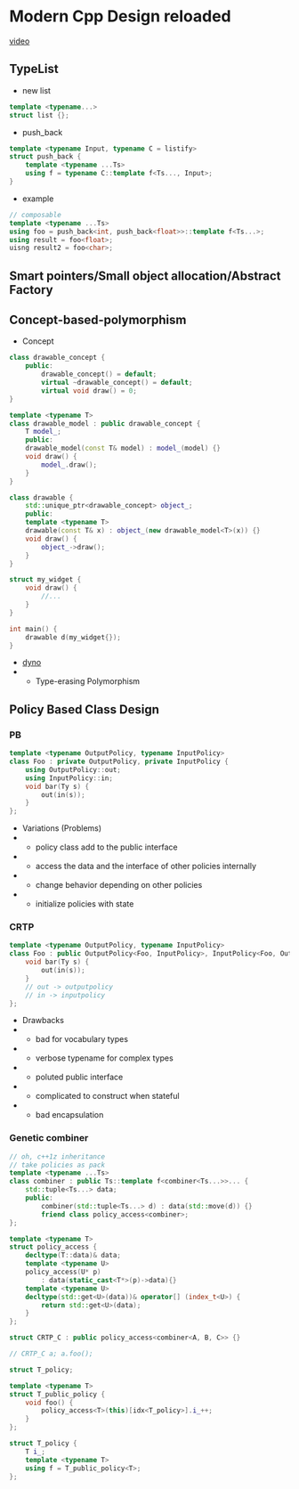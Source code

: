 # Modern Cpp Design reloaded

[video](https://www.youtube.com/watch?v=jkjXIh3E9v0)

## TypeList
* new list
```c++
template <typename...>
struct list {};
```
* push_back
```c++
template <typename Input, typename C = listify>
struct push_back {
    template <typename ...Ts>
    using f = typename C::template f<Ts..., Input>;
}
```
* example
```c++
// composable
template <typename ...Ts>
using foo = push_back<int, push_back<float>>::template f<Ts...>;
using result = foo<float>;
uisng result2 = foo<char>;
```

## Smart pointers/Small object allocation/Abstract Factory

## Concept-based-polymorphism
* Concept
```c++
class drawable_concept {
    public:
        drawable_concept() = default;
        virtual ~drawable_concept() = default;
        virtual void draw() = 0;
}

template <typename T>
class drawable_model : public drawable_concept {
    T model_;
    public:
    drawable_model(const T& model) : model_(model) {}
    void draw() {
        model_.draw();
    }
}

class drawable {
    std::unique_ptr<drawable_concept> object_;
    public:
    template <typename T>
    drawable(const T& x) : object_(new drawable_model<T>(x)) {}
    void draw() {
        object_->draw();
    }
}

struct my_widget {
    void draw() {
        //...
    }
}

int main() {
    drawable d(my_widget{});
}
```
* [dyno](https://github.com/ldionne/dyno)
* + Type-erasing Polymorphism

## Policy Based Class Design

### PB
```c++
template <typename OutputPolicy, typename InputPolicy>
class Foo : private OutputPolicy, private InputPolicy {
    using OutputPolicy::out;
    using InputPolicy::in;
    void bar(Ty s) {
        out(in(s));
    }
};
```
* Variations (Problems)
* + policy class add to the public interface
* + access the data and the interface of other policies internally
* + change behavior depending on other policies
* + initialize policies with state

### CRTP
```c++
template <typename OutputPolicy, typename InputPolicy>
class Foo : public OutputPolicy<Foo, InputPolicy>, InputPolicy<Foo, OutputPolicy> {
    void bar(Ty s) {
        out(in(s));
    }
    // out -> outputpolicy
    // in -> inputpolicy
};
```
* Drawbacks
* + bad for vocabulary types
* + verbose typename for complex types
* + poluted public interface
* + complicated to construct when stateful
* + bad encapsulation

### Genetic combiner
```c++
// oh, c++1z inheritance
// take policies as pack
template <typename ...Ts>
class combiner : public Ts::template f<combiner<Ts...>>... {
    std::tuple<Ts...> data;
    public:
        combiner(std::tuple<Ts...> d) : data(std::move(d)) {}
        friend class policy_access<combiner>;
};

template <typename T>
struct policy_access {
    decltype(T::data)& data;
    template <typename U>
    policy_access(U* p)
        : data(static_cast<T*>(p)->data){}
    template <typename U>
    decltype(std::get<U>(data))& operator[] (index_t<U>) {
        return std::get<U>(data);
    }
};

struct CRTP_C : public policy_access<combiner<A, B, C>> {}

// CRTP_C a; a.foo();

struct T_policy;

template <typename T>
struct T_public_policy {
    void foo() {
        policy_access<T>(this)[idx<T_policy>].i_++;
    }
};

struct T_policy {
    T i_;
    template <typename T>
    using f = T_public_policy<T>;
};

```